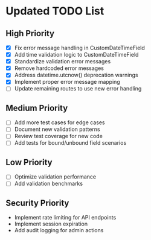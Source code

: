 # Updated TODO List

## High Priority
- [x] Fix error message handling in CustomDateTimeField
- [x] Add time validation logic to CustomDateTimeField
- [x] Standardize validation error messages
- [x] Remove hardcoded error messages
- [x] Address datetime.utcnow() deprecation warnings
- [x] Implement proper error message mapping
- [ ] Update remaining routes to use new error handling

## Medium Priority
- [ ] Add more test cases for edge cases
- [ ] Document new validation patterns
- [ ] Review test coverage for new code
- [ ] Add tests for bound/unbound field scenarios

## Low Priority
- [ ] Optimize validation performance
- [ ] Add validation benchmarks

## Security Priority
- Implement rate limiting for API endpoints
- Implement session expiration
- Add audit logging for admin actions
